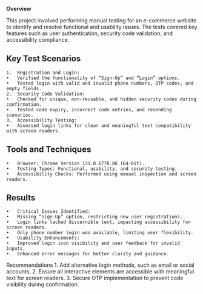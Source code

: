 **Overview**

This project involved performing manual testing for an e-commerce website to identify and resolve functional and usability issues. The tests covered key features such as user authentication, security code validation, and accessibility compliance.

## Key Test Scenarios
	1.	Registration and Login:
	•	Verified the functionality of “Sign-Up” and “Login” options.
	•	Tested login with valid and invalid phone numbers, OTP codes, and empty fields.
	2.	Security Code Validation:
	•	Checked for unique, non-reusable, and hidden security codes during confirmation.
	•	Tested code expiry, incorrect code entries, and resending scenarios.
	3.	Accessibility Testing:
	•	Assessed login links for clear and meaningful text compatibility with screen readers.

## Tools and Techniques
	•	Browser: Chrome Version 131.0.6778.86 (64-bit).
	•	Testing Types: Functional, usability, and security testing.
	•	Accessibility Checks: Performed using manual inspection and screen readers.

## Results
	•	Critical Issues Identified:
	•	Missing “Sign-Up” option, restricting new user registrations.
	•	Login links lacked discernible text, impacting accessibility for screen readers.
	•	Only phone number login was available, limiting user flexibility.
	•	Usability Enhancements:
	•	Improved login icon visibility and user feedback for invalid inputs.
	•	Enhanced error messages for better clarity and guidance.

Recommendations
	1.	Add alternative login methods, such as email or social accounts.
	2.	Ensure all interactive elements are accessible with meaningful text for screen readers.
	3.	Secure OTP implementation to prevent code visibility during confirmation.
